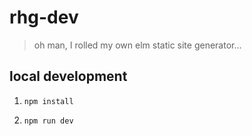 # rhg-dev
> oh man, I rolled my own elm static site generator...

## local development

1. `npm install`

1. `npm run dev`
